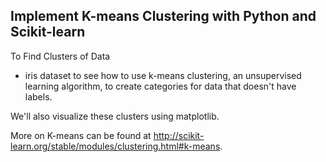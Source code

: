 ﻿## Implement K-means Clustering with Python and Scikit-learn 
To Find Clusters of Data
- iris dataset to see 
how to use k-means clustering,
an unsupervised learning algorithm, 
to create  categories for data that doesn't have labels.
 
We'll also visualize these clusters using matplotlib.


More on K-means can be found at http://scikit-learn.org/stable/modules/clustering.html#k-means.
